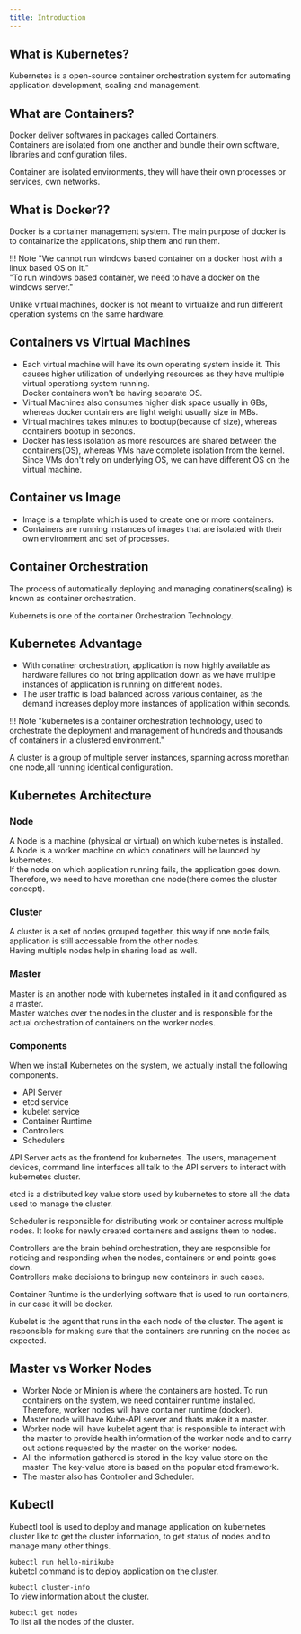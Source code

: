 ```yaml
---
title: Introduction
---
```


## What is Kubernetes?

Kubernetes is a open-source container orchestration system for automating application development, scaling and management.

## What are Containers?

Docker deliver softwares in packages called Containers.   
Containers are isolated from one another and bundle their own software, libraries and configuration files.  

Container are isolated environments, they will have their own processes or services, own networks.

## What is Docker??

Docker is a container management system.
The main purpose of docker is to containarize the applications, ship them and run them.

!!! Note
    "We cannot run windows based container on a docker host with a linux based OS on it."   
    "To run windows based container, we need to have a docker on the windows server." 

Unlike virtual machines, docker is not meant to virtualize and run different operation systems on the same hardware.

## Containers vs Virtual Machines

* Each virtual machine will have its own operating system inside it.
  This causes higher utilization of underlying resources as they have multiple virtual operationg system running.  
  Docker containers won't be having separate OS.
* Virtual Machines also consumes higher disk space usually in GBs, whereas   docker containers are light weight usually size in MBs.
* Virtual machines takes minutes to bootup(because of size), whereas containers bootup in seconds.
* Docker has less isolation as more resources are shared between the containers(OS), whereas VMs have complete isolation from the kernel. Since VMs don't rely on underlying OS, we can have different OS on the virtual machine.

## Container vs Image

* Image is a template which is used to create one or more containers.
* Containers are running instances of images that are isolated with their own environment and set of processes.

## Container Orchestration

The process of automatically deploying and managing conatiners(scaling) is known as container orchestration.

Kubernets is one of the container Orchestration Technology.

## Kubernetes Advantage

* With conatiner orchestration, application is now highly available as hardware failures do not bring application down as we have multiple instances of application is running on different nodes.
* The user traffic is load balanced across various container, as the demand increases deploy more instances of application within seconds.

!!! Note
    "kubernetes is a container orchestration technology, used to orchestrate the deployment and management of hundreds and thousands of containers in a clustered environment."

A cluster is a group of multiple server instances, spanning across morethan one node,all running identical configuration.

## Kubernetes Architecture

### Node
A Node is a machine (physical or virtual) on which kubernetes is installed.  
A Node is a worker machine on which conatiners will be launced by kubernetes.  
If the node on which application running fails, the application goes down.
Therefore, we need to have morethan one node(there comes the cluster concept).

### Cluster
A cluster is a set of nodes grouped together, this way if one node fails, application is still accessable from the other nodes.  
Having multiple nodes help in sharing load as well.

### Master
Master is an another node with kubernetes installed in it and configured as a master.  
Master watches over the nodes in the cluster and is responsible for the actual orchestration of containers on the worker nodes.

### Components
When we install Kubernetes on the system, we actually install the following components. 

* API Server
* etcd service
* kubelet service
* Container Runtime
* Controllers
* Schedulers

API Server acts as the frontend for kubernetes. The users, management devices, command line interfaces all talk to the API servers to interact with kubernetes cluster.

etcd is a distributed key value store used by kubernetes to store all the data used to manage the cluster.

Scheduler is responsible for distributing work or container across multiple nodes. It looks for newly created containers and assigns them to nodes.

Controllers are the brain behind orchestration, they are responsible for noticing and responding when the nodes, containers or end points goes down.  
Controllers make decisions to bringup new containers in such cases.  

Container Runtime is the underlying software that is used to run containers, in our case it will be docker.

Kubelet is the agent that runs in the each node of the cluster. The agent is responsible for making sure that the containers are running on the nodes as expected.

## Master vs Worker Nodes

* Worker Node or Minion is where the containers are hosted. To run containers on the system, we need container runtime installed. Therefore, worker nodes will have container runtime (docker).
* Master node will have Kube-API server and thats make it a master.
* Worker node will have kubelet agent that is responsible to interact with the master to provide health information of the worker node and to carry out actions requested by the master on the worker nodes.
* All the information gathered is stored in the key-value store on the master. The key-value store is based on the popular etcd framework.
* The master also has Controller and Scheduler.

## Kubectl

Kubectl tool is used to deploy and manage application on kubernetes cluster like to get the cluster information, to get status of nodes and to manage many other things.

`kubectl run hello-minikube`  
kubetcl command is to deploy application on the cluster.  

`kubectl cluster-info`  
To view information about the cluster.  

`kubectl get nodes`   
To list all the nodes of the cluster.













